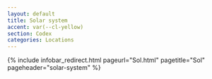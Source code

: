 ```yaml
---
layout: default
title: Solar system
accent: var(--cl-yellow)
section: Codex
categories: Locations
---
```


{% include infobar_redirect.html
    pageurl="Sol.html"
    pagetitle="Sol"
    pageheader="solar-system"
%}
